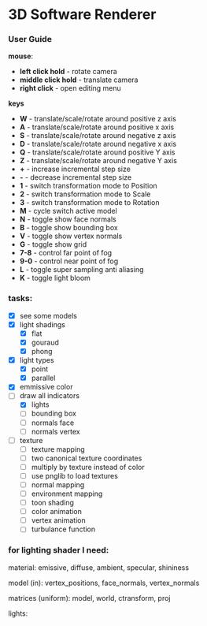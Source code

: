 # 3D Software Renderer

### User Guide

**mouse**:

* **left click hold** - rotate camera
* **middle click hold** - translate camera
* **right click** - open editing menu

**keys**

* **W** - translate/scale/rotate around positive z axis
* **A** - translate/scale/rotate around positive x axis
* **S** - translate/scale/rotate around negative z axis
* **D** - translate/scale/rotate around negative x axis
* **Q** - translate/scale/rotate around positive Y axis
* **Z** - translate/scale/rotate around negative Y axis
* **+** - increase incremental step size
* **-** - decrease incremental step size
* **1** - switch transformation mode to Position
* **2** - switch transformation mode to Scale
* **3** - switch transformation mode to Rotation
* **M** - cycle switch active model
* **N** - toggle show face normals
* **B** - toggle show bounding box
* **V** - toggle show vertex normals
* **G** - toggle show grid
* **7-8** - control far point of fog
* **9-0** - control near point of fog
* **L** - toggle super sampling anti aliasing
* **K** - toggle light bloom

### tasks:

- [x] see some models
- [x] light shadings
  - [x] flat
  - [x] gouraud
  - [x] phong
- [x] light types
  - [x] point
  - [x] parallel
- [x] emmissive color
- [ ] draw all indicators
  - [x] lights
  - [ ] bounding box
  - [ ] normals face
  - [ ] normals vertex
- [ ] texture
  - [ ] texture mapping
  - [ ] two canonical texture coordinates
  - [ ] multiply by texture instead of color
  - [ ] use pnglib to load textures
  - [ ] normal mapping
  - [ ] environment mapping
  - [ ] toon shading
  - [ ] color animation
  - [ ] vertex animation
  - [ ] turbulance function

### for lighting shader I need:

material: emissive, diffuse, ambient, specular, shininess

model (in): vertex_positions, face_normals, vertex_normals

matrices (uniform):  model, world, ctransform, proj

lights: 

